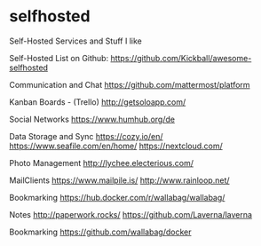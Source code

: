 # selfhosted
Self-Hosted Services and Stuff I like

Self-Hosted List on Github: https://github.com/Kickball/awesome-selfhosted




Communication and Chat
https://github.com/mattermost/platform

Kanban Boards - (Trello)
http://getsoloapp.com/

Social Networks
https://www.humhub.org/de

Data Storage and Sync
https://cozy.io/en/
https://www.seafile.com/en/home/
https://nextcloud.com/

Photo Management
http://lychee.electerious.com/

MailClients
https://www.mailpile.is/
http://www.rainloop.net/

Bookmarking
https://hub.docker.com/r/wallabag/wallabag/

Notes
http://paperwork.rocks/
https://github.com/Laverna/laverna

Bookmarking
https://github.com/wallabag/docker
